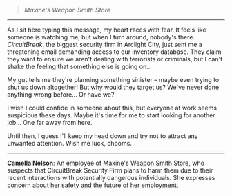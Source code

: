 >*Maxine's Weapon Smith Store*
----
As I sit here typing this message, my heart races with fear. It feels like someone is watching me, but when I turn around, nobody's there. *CircuitBreak*, the biggest security firm in Arclight City, just sent me a threatening email demanding access to our inventory database. They claim they want to ensure we aren't dealing with terrorists or criminals, but I can't shake the feeling that something else is going on...

My gut tells me they're planning something sinister – maybe even trying to shut us down altogether! But why would they target us? We've never done anything wrong before... Or have we?

I wish I could confide in someone about this, but everyone at work seems suspicious these days. Maybe it's time for me to start looking for another job... One far away from here.

Until then, I guess I'll keep my head down and try not to attract any unwanted attention. Wish me luck, chooms.

---

**Camella Nelson**: An employee of Maxine's Weapon Smith Store, who suspects that CircuitBreak Security Firm plans to harm them due to their recent interactions with potentially dangerous individuals. She expresses concern about her safety and the future of her employment.